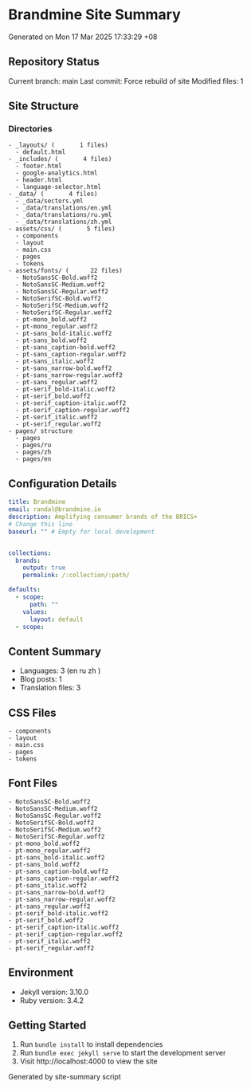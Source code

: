 # Brandmine Site Summary
Generated on Mon 17 Mar 2025 17:33:29 +08

## Repository Status
Current branch: main
Last commit: Force rebuild of site
Modified files:        1

## Site Structure
### Directories
```
- _layouts/ (       1 files)
  - default.html
- _includes/ (       4 files)
  - footer.html
  - google-analytics.html
  - header.html
  - language-selector.html
- _data/ (       4 files)
  - _data/sectors.yml
  - _data/translations/en.yml
  - _data/translations/ru.yml
  - _data/translations/zh.yml
- assets/css/ (       5 files)
  - components
  - layout
  - main.css
  - pages
  - tokens
- assets/fonts/ (      22 files)
  - NotoSansSC-Bold.woff2
  - NotoSansSC-Medium.woff2
  - NotoSansSC-Regular.woff2
  - NotoSerifSC-Bold.woff2
  - NotoSerifSC-Medium.woff2
  - NotoSerifSC-Regular.woff2
  - pt-mono_bold.woff2
  - pt-mono_regular.woff2
  - pt-sans_bold-italic.woff2
  - pt-sans_bold.woff2
  - pt-sans_caption-bold.woff2
  - pt-sans_caption-regular.woff2
  - pt-sans_italic.woff2
  - pt-sans_narrow-bold.woff2
  - pt-sans_narrow-regular.woff2
  - pt-sans_regular.woff2
  - pt-serif_bold-italic.woff2
  - pt-serif_bold.woff2
  - pt-serif_caption-italic.woff2
  - pt-serif_caption-regular.woff2
  - pt-serif_italic.woff2
  - pt-serif_regular.woff2
- pages/ structure
  - pages
  - pages/ru
  - pages/zh
  - pages/en
```

## Configuration Details
```yaml
title: Brandmine
email: randal@brandmine.io
description: Amplifying consumer brands of the BRICS+
# Change this line
baseurl: "" # Empty for local development


collections:
  brands:
    output: true
    permalink: /:collection/:path/

defaults:
  - scope:
      path: ""
    values:
      layout: default
  - scope:
```

## Content Summary
- Languages:        3 (en ru zh )
- Blog posts:        1
- Translation files:        3

## CSS Files
```
- components
- layout
- main.css
- pages
- tokens
```

## Font Files
```
- NotoSansSC-Bold.woff2
- NotoSansSC-Medium.woff2
- NotoSansSC-Regular.woff2
- NotoSerifSC-Bold.woff2
- NotoSerifSC-Medium.woff2
- NotoSerifSC-Regular.woff2
- pt-mono_bold.woff2
- pt-mono_regular.woff2
- pt-sans_bold-italic.woff2
- pt-sans_bold.woff2
- pt-sans_caption-bold.woff2
- pt-sans_caption-regular.woff2
- pt-sans_italic.woff2
- pt-sans_narrow-bold.woff2
- pt-sans_narrow-regular.woff2
- pt-sans_regular.woff2
- pt-serif_bold-italic.woff2
- pt-serif_bold.woff2
- pt-serif_caption-italic.woff2
- pt-serif_caption-regular.woff2
- pt-serif_italic.woff2
- pt-serif_regular.woff2
```

## Environment
- Jekyll version: 3.10.0
- Ruby version: 3.4.2

## Getting Started
1. Run `bundle install` to install dependencies
2. Run `bundle exec jekyll serve` to start the development server
3. Visit http://localhost:4000 to view the site

Generated by site-summary script
